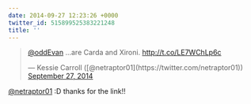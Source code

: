 ```yaml
---
date: 2014-09-27 12:23:26 +0000
twitter_id: 515899525383221248
title: ''
---
```


<blockquote class="twitter-tweet"><p lang="it" dir="ltr"><a href="https://twitter.com/oddEvan?ref_src=twsrc%5Etfw">@oddEvan</a> ...are Carda and Xironi. <a href="http://t.co/LE7WChLp6c">http://t.co/LE7WChLp6c</a></p>&mdash; Kessie Carroll ([@netraptor01](https://twitter.com/netraptor01)) <a href="https://twitter.com/netraptor01/status/515882796762812416?ref_src=twsrc%5Etfw">September 27, 2014</a></blockquote>
<script async src="https://platform.twitter.com/widgets.js" charset="utf-8"></script>

[@netraptor01](https://twitter.com/netraptor01) :D thanks for the link!!
